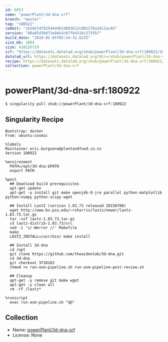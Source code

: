 ```yaml
---
id: 6853
name: "powerPlant/3d-dna-srf"
branch: "master"
tag: "180922"
commit: "cb2defdf92544d481d003612c801276a1612ac85"
version: "80a85d39d73a9da3c07fb4316c273fb7"
build_date: "2019-02-05T05:54:32.623Z"
size_mb: 1004
size: 410226719
sif: "https://datasets.datalad.org/shub/powerPlant/3d-dna-srf/180922/2019-02-05-cb2defdf-80a85d39/80a85d39d73a9da3c07fb4316c273fb7.simg"
datalad_url: https://datasets.datalad.org?dir=/shub/powerPlant/3d-dna-srf/180922/2019-02-05-cb2defdf-80a85d39/
recipe: https://datasets.datalad.org/shub/powerPlant/3d-dna-srf/180922/2019-02-05-cb2defdf-80a85d39/Singularity
collection: powerPlant/3d-dna-srf
---
```


# powerPlant/3d-dna-srf:180922

```bash
$ singularity pull shub://powerPlant/3d-dna-srf:180922
```

## Singularity Recipe

```singularity
Bootstrap: docker
From: ubuntu:cosmic

%labels
Maintainer eric.burgueno@plantandfood.co.nz
Version 180922

%environment
  PATH=/opt/3d-dna:$PATH
  export PATH

%post
  ## Download build prerequisites
  apt-get update
  apt-get -y install git make openjdk-8-jre parallel python-matplotlib python-numpy python-scipy wget
  
  ## Install LastZ (version 1.03.73 released 20150708)
  wget http://www.bx.psu.edu/~rsharris/lastz/newer/lastz-1.03.73.tar.gz
  tar -xzf lastz-1.03.73.tar.gz
  cd lastz-distrib-1.03.73/src
  sed -i 's/-Werror //' Makefile
  make
  LASTZ_INSTALL=/usr/bin/ make install

  ## Install 3d-dna
  cd /opt
  git clone https://github.com/theaidenlab/3d-dna.git
  cd 3d-dna
  git checkout 3f18163
  chmod +x run-asm-pipeline.sh run-asm-pipeline-post-review.sh

  ## Cleanup
  apt-get -y remove git make wget
  apt-get -y clean all
  rm -rf /lastz*

%runscript
  exec run-asm-pipeline.sh "$@"
```

## Collection

 - Name: [powerPlant/3d-dna-srf](https://github.com/powerPlant/3d-dna-srf)
 - License: None

